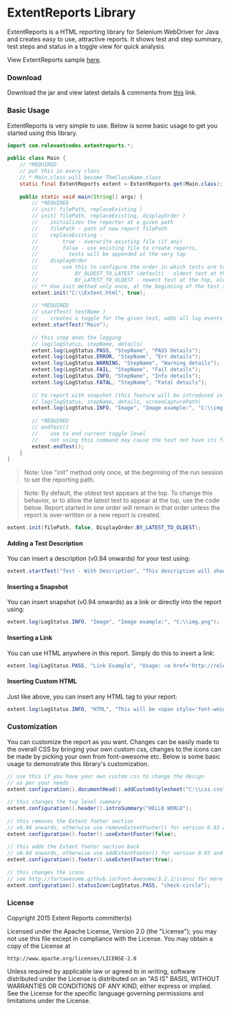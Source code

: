 # ExtentReports Library

ExtentReports is a HTML reporting library for Selenium WebDriver for Java and creates easy to use, attractive reports. It shows test and step summary, test steps and status in a toggle view for quick analysis.

View ExtentReports sample <a href='http://relevantcodes.com/ExtentReports/Extent.html'>here</a>.

### Download

Download the jar and view latest details & comments from <a href='http://relevantcodes.com/extentreports-for-selenium/'>this</a> link.

### Basic Usage

ExtentReports is very simple to use. Below is some basic usage to get you started using this library.  

```java
import com.relevantcodes.extentreports.*;
    
public class Main {
    // *REQUIRED
    // put this in every class 
    // * Main.class will become TheClassName.class
    static final ExtentReports extent = ExtentReports.get(Main.class); 
 
    public static void main(String[] args) {
        // *REQUIRED
        // init( filePath, replaceExisting )
        // init( filePath, replaceExisting, displayOrder )
        //    initializes the reporter at a given path
        //    filePath - path of new report filePath
        //    replaceExisting - 
        //        true - overwrite existing file (if any)
        //        false - use existing file to create reports, 
        //          tests will be appended at the very top
        //    displayOrder
        //        use this to configure the order in which tests are to be displayed
        //            BY_OLDEST_TO_LATEST (default) - oldest test at the top, newest at the end
        //            BY_LATEST_TO_OLDEST - newest test at the top, oldest at the end
        // ** Use init method only once, at the beginning of the test session
        extent.init("C:\\Extent.html", true);
 
        // *REQUIRED
        // startTest( testName )
        //    creates a toggle for the given test, adds all log events under it    
        extent.startTest("Main");
 
        // this step does the logging
        // log(logStatus, stepName, details)
        extent.log(LogStatus.PASS, "StepName", "PASS Details");      
        extent.log(LogStatus.ERROR, "StepName", "Err details");
        extent.log(LogStatus.WARNING, "StepName", "Warning details");
        extent.log(LogStatus.FAIL, "StepName", "Fail details");
        extent.log(LogStatus.INFO, "StepName", "Info details");
        extent.log(LogStatus.FATAL, "StepName", "Fatal details");
 
        // to report with snapshot (this feature will be introduced in v0.94)
        // log(logStatus, stepName, details, screenCapturePath)
        extent.log(LogStatus.INFO, "Image", "Image example:", "C:\\img.png");
 
        // *REQUIRED
        // endTest()
        //    use to end current toggle level
        //    not using this command may cause the test not have its final status
        extent.endTest();
    }
}
```

> Note: Use "init" method only once, at the beginning of the run session to set the reporting path.

> Note: By default, the oldest test appears at the top. To change this behavior, or to allow the latest test to appear at the top, use the code below. Report started in one order will remain in that order unless the report is over-written or a new report is created.

```java
extent.init(filePath, false, DisplayOrder.BY_LATEST_TO_OLDEST);
```

#### Adding a Test Description

You can insert a description (v0.94 onwards) for your test using:

```java
extent.startTest("Test - With Description", "This description will show up under the TEST level.");
```

#### Inserting a Snapshot

You can insert snapshot (v0.94 onwards) as a link or directly into the report using:

```java
extent.log(LogStatus.INFO, "Image", "Image example:", "C:\\img.png");
```

#### Inserting a Link

You can use HTML anywhere in this report. Simply do this to insert a link:

```java
extent.log(LogStatus.PASS, "Link Example", "Usage: <a href='http://relevantcodes.com'>link</a>.");
```

#### Inserting Custom HTML

Just like above, you can insert any HTML tag to your report:

```java
extent.log(LogStatus.INFO, "HTML", "This will be <span style='font-weight:bold;'>BOLD</span>");
```

### Customization

You can customize the report as you want. Changes can be easily made to the overall CSS by bringing your own custom css, changes to the icons can be made by picking your own from font-awesome etc. Below is some basic usage to demonstrate this library's customization.

```java
// use this if you have your own custom css to change the design
// as per your needs
extent.configuration().documentHead().addCustomStylesheet("C:\\css.css");
 
// this changes the top level summary
extent.configuration().header().introSummary("HELLO WORLD");
 
// this removes the Extent footer section 
// v0.94 onwards, otherwise use removeExtentFooter() for version 0.93 and earlier
extent.configuration().footer().useExtentFooter(false);
 
// this adds the Extent footer section back 
// v0.94 onwards, otherwise use addExtentFooter() for version 0.93 and earlier
extent.configuration().footer().useExtentFooter(true);
 
// this changes the icons
// see http://fortawesome.github.io/Font-Awesome/3.2.1/icons/ for more info
extent.configuration().statusIcon(LogStatus.PASS, "check-circle");
```

### License

Copyright 2015 Extent Reports committer(s)

Licensed under the Apache License, Version 2.0 (the "License");
you may not use this file except in compliance with the License.
You may obtain a copy of the License at

    http://www.apache.org/licenses/LICENSE-2.0
    
Unless required by applicable law or agreed to in writing, software
distributed under the License is distributed on an "AS IS" BASIS,
WITHOUT WARRANTIES OR CONDITIONS OF ANY KIND, either express or implied.
See the License for the specific language governing permissions and
limitations under the License.

